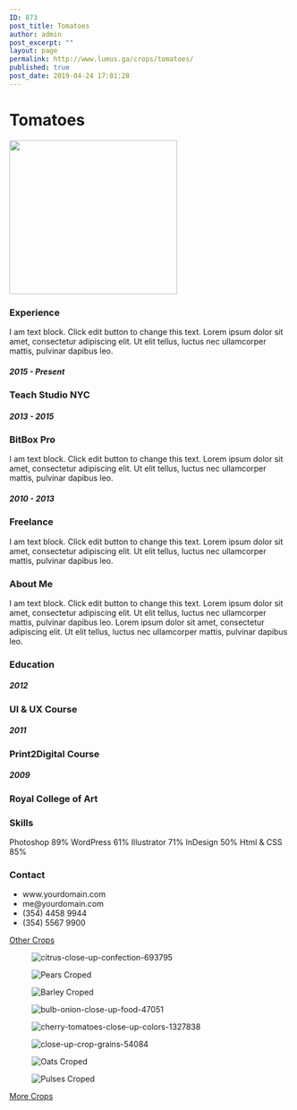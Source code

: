 ```yaml
---
ID: 873
post_title: Tomatoes
author: admin
post_excerpt: ""
layout: page
permalink: http://www.lumus.ga/crops/tomatoes/
published: true
post_date: 2019-04-24 17:01:28
---
```

<h1>Tomatoes</h1>
<img src="http://www.lumus.ga/wp-content/uploads/2019/04/Tomatoes-resized-300x275.png" sizes="(max-width: 300px) 100vw, 300px" srcset="http://www.lumus.ga/wp-content/uploads/2019/04/Tomatoes-resized-300x275.png 300w, http://www.lumus.ga/wp-content/uploads/2019/04/Tomatoes-resized-250x229.png 250w, http://www.lumus.ga/wp-content/uploads/2019/04/Tomatoes-resized-100x92.png 100w, http://www.lumus.ga/wp-content/uploads/2019/04/Tomatoes-resized.png 357w" alt="" width="300" height="275" />
<h3>Experience</h3>
I am text block. Click edit button to change this text. Lorem ipsum dolor sit amet, consectetur adipiscing elit. Ut elit tellus, luctus nec ullamcorper mattis, pulvinar dapibus leo.
<h5>2015 - Present</h5>
<h3>Teach Studio NYC</h3>
<h5>2013 - 2015</h5>
<h3>BitBox Pro</h3>
I am text block. Click edit button to change this text. Lorem ipsum dolor sit amet, consectetur adipiscing elit. Ut elit tellus, luctus nec ullamcorper mattis, pulvinar dapibus leo.
<h5>2010 - 2013</h5>
<h3>Freelance</h3>
I am text block. Click edit button to change this text. Lorem ipsum dolor sit amet, consectetur adipiscing elit. Ut elit tellus, luctus nec ullamcorper mattis, pulvinar dapibus leo.
<h3>About Me</h3>
I am text block. Click edit button to change this text. Lorem ipsum dolor sit amet, consectetur adipiscing elit. Ut elit tellus, luctus nec ullamcorper mattis, pulvinar dapibus leo. Lorem ipsum dolor sit amet, consectetur adipiscing elit. Ut elit tellus, luctus nec ullamcorper mattis, pulvinar dapibus leo.
<h3>Education</h3>
<h5>2012</h5>
<h3>UI &amp; UX Course</h3>
<h5>2011</h5>
<h3>Print2Digital Course</h3>
<h5>2009</h5>
<h3>Royal College of Art</h3>
<h3>Skills</h3>
Photoshop
89%
WordPress
61%
Illustrator
71%
InDesign
50%
Html &amp; CSS
85%
<h3>Contact</h3>
<ul>
 	<li>www.yourdomain.com</li>
 	<li>me@yourdomain.com</li>
 	<li>(354) 4458 9944</li>
 	<li>(354) 5567 9900</li>
</ul>
<a role="button" href="#">
Other Crops
</a>
<figure><img src="http://www.lumus.ga/wp-content/uploads/elementor/thumbs/citrus-close-up-confection-693795-o6um50kvx7m4wyjk2rdgfwdbvxol8fzsso6g3ngdz8.jpg" alt="citrus-close-up-confection-693795" /></figure>
<figure><img src="http://www.lumus.ga/wp-content/uploads/elementor/thumbs/Pears-Croped-1-o6um5iftj2al1jtm6h3d99v3698kaoyp74ko7wpwp0.png" alt="Pears Croped" /></figure>
<figure><img src="http://www.lumus.ga/wp-content/uploads/elementor/thumbs/Barley-Croped-o6um6fc669jmbwhtudbb6jk7yqqes3lazneo0ld4n8.png" alt="Barley Croped" /></figure>
<figure><img src="http://www.lumus.ga/wp-content/uploads/elementor/thumbs/bulb-onion-close-up-food-47051-o6um6i5oqrnhaqdqdwj6w0ulqwcif6wi01d4gf8y4k.jpg" alt="bulb-onion-close-up-food-47051" /></figure>
<figure><img src="http://www.lumus.ga/wp-content/uploads/elementor/thumbs/cherry-tomatoes-close-up-colors-1327838-o6um6nspvrv78e5jgyyyazfdb7kppdiw0ta1c30l38.jpg" alt="cherry-tomatoes-close-up-colors-1327838" /></figure>
<figure><img src="http://www.lumus.ga/wp-content/uploads/elementor/thumbs/close-up-crop-grains-54084-o6um6shwty1mufyppj035g8oa4xjrv1jpgjgqgtm84.jpg" alt="close-up-crop-grains-54084" /></figure>
<figure><img src="http://www.lumus.ga/wp-content/uploads/elementor/thumbs/Oats-Croped-o6um70ygjgd7qxmfc4nq9w3tmlrup4z4qmeu1yh2o4.png" alt="Oats Croped" /></figure>
<figure><img src="http://www.lumus.ga/wp-content/uploads/elementor/thumbs/Pulses-Croped-o6um7wwyztkypoc05ih1mo1htpebyui070lcdd5osk.png" alt="Pulses Croped" /></figure>
<a role="button" href="http://www.lumus.ga/crops/">
More Crops
</a>